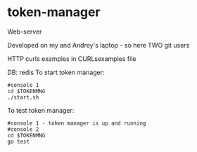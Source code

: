 # token-manager
Web-server

Developed on my and Andrey's laptop - so here TWO git users

HTTP curls examples in CURLsexamples file

DB: redis
To start token manager:
```
#console 1
cd $TOKENMNG
./start.sh
```
To test  token manager:
```
#console 1 - token manager is up and running
#console 2
cd $TOKENMNG
go test
```